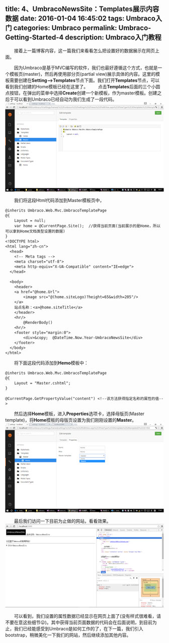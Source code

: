 title: 4、UmbracoNewsSite：Templates展示内容数据
date: 2016-01-04 16:45:02
tags: Umbraco入门
categories: Umbraco
permalink: Umbraco-Getting-Started-4
description: Umbraco入门教程
---
　　接着上一篇博客内容，这一篇我们来看看怎么把设置好的数据展示在网页上面。

　　因为Umbraco是基于MVC编写的软件，我们也最好遵循这个方式，也就是一个模板页(master)，然后再使用部分页(partial view)展示具体的内容。这里的模板需要创建在**Setting-->Templates**节点下面。我们打开**Templates**节点，可以看到我们创建的Home模板已经在这里了。<!--more-->
　　点击**Templates**后面的三个小圆点按钮，在弹出的菜单中选择**Create**创建一个新模板，作为master模板。创建之后于可以看到Umbraco已经自动为我们生成了一段代码。
![](/image/umbraco/backoffice13.png)

　　我们将这段Html代码添加到Master模板页中，
```
@inherits Umbraco.Web.Mvc.UmbracoTemplatePage
@{
    Layout = null;
    var home = @CurrentPage.Site();  //获得当前页面(当前展示的是Home，所以可以拿到Home文档类型设置的数据)
}
<!DOCTYPE html>
<html lang="zh-cn">
  <head>
    <!-- Meta tags -->
    <meta charset="utf-8">
    <meta http-equiv="X-UA-Compatible" content="IE=edge">
  </head>

  <body>
    <header>
    <a href="@home.Url">
        <image src="@(home.siteLogo)?height=65&width=205"/>
    </a>
	站点名称：<a>@home.siteTitle</a>
    </header>
	<hr/>
        @RenderBody()
	<hr/>
    <footer style="margin:0">
     	<div>&copy;  @DateTime.Now.Year-UmbracoNewsSite</div>
    </footer>
  </body>
</html>
```

　　将下面这段代码添加到**Hemo**模板中：
```
@inherits Umbraco.Web.Mvc.UmbracoTemplatePage
@{
    Layout = "Master.cshtml";
}

@CurrentPage.GetPropertyValue("content") <!--该方法获得指定名称的属性的值-->
```
　　然后选择**Home**模板，进入**Properties**选项卡，选择母版页(Master template)，将**Home**模板的母版页设置为我们刚刚设置的**Master**。
![](/image/umbraco/backoffice14.png)

　　最后我们访问一下目前为止做的网站，看看效果。
![](/image/umbraco/backoffice15.png)

　　可以看到，我们设置的属性数据已经显示在网页上面了(没有样式很难看，请不要在意这些细节😛)。其中获得当前页面数据的代码会在后面说明，到目前为止，我们已经能感受到Umbraco是如何工作的了，在下一篇，我们引入bootstrap，稍微美化一下我们的网站，然后继续添加其他内容。
